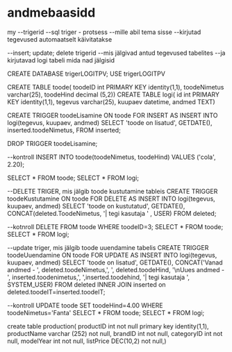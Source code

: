 # andmebaasidd
my
--trigerid
--sql triger - protsess
--mille abil tema sisse 
--kirjutad tegevused automaatselt käivitatakse

--insert; update; delete trigerid
--mis jälgivad antud tegevused tabelites
--ja kirjutavad logi tabeli mida nad jälgisid

CREATE DATABASE trigerLOGITPV;
USE trigerLOGITPV

CREATE TABLE toode(
toodeID int PRIMARY KEY identity(1,1),
toodeNimetus varchar(25),
toodeHind decimal (5,2))
CREATE TABLE logi(
id int PRIMARY KEY identity(1,1),
tegevus varchar(25),
kuupaev datetime,
andmed TEXT)

CREATE TRIGGER toodeLisamine 
ON toode
FOR INSERT 
AS 
INSERT INTO logi(tegevus, kuupaev, andmed)
SELECT 'toode on lisatud',
GETDATE(),
inserted.toodeNimetus,
FROM inserted;

DROP TRIGGER toodeLisamine;

--kontroll
INSERT  INTO toode(toodeNimetus, toodeHind)
VALUES ('cola', 2.20);

SELECT * FROM toode;
SELECT * FROM logi;

--DELETE TRIGER, mis jälgib toode kustutamine tableis
CREATE TRIGGER toodeKustutamine
ON toode
FOR DELETE
AS
INSERT INTO logi(tegevus, kuupaev, andmed)
SELECT 'toode on kustutatud',
GETDATE(),
CONCAT(deleted.ToodeNimetus,
'| tegi kasutaja ' , USER)
FROM deleted;


--kotnroll
DELETE FROM toode
WHERE toodeID=3;
SELECT * FROM toode;
SELECT * FROM logi;

--update triger, mis jälgib toode uuendamine tabelis
CREATE TRIGGER toodeUuendamine
ON toode
FOR UPDATE
AS 
INSERT INTO logi(tegevus, kuupaev, andmed)
SELECT 'toode on lisatud',
GETDATE(),
CONCAT('Vanad andmed - ', deleted.toodeNimetus,', ', deleted.toodeHind,
'\nUues andmed -', inserted.toodenimetus,', ',inserted.toodehind,
'| tegi kasutaja ', SYSTEM_USER)
FROM deleted INNER JOIN inserted
on deleted.toodeIT=inserted.toodeIT;

--kontroll
UPDATE toode SET toodeHind=4.00
WHERE toodeNimetus='Fanta'
SELECT * FROM toode;
SELECT * FROM logi;

create table production(
productID int not null primary key identity(1,1),
productName varchar (252) not null,
brandID int not null,
categoryID int not null,
modelYear int not null,
listPrice DEC(10,2) not null,)
